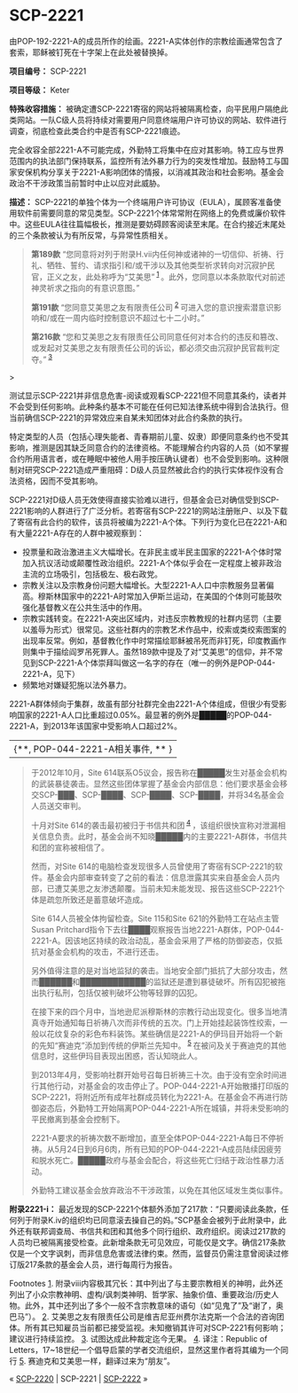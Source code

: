 # SCP-2221
                        




由POP-192-2221-A的成员所作的绘画。2221-A实体创作的宗教绘画通常包含了套索，耶稣被钉死在十字架上在此处被替换掉。



**项目编号：** SCP-2221

**项目等级：** Keter

**特殊收容措施：** 被确定遭SCP-2221寄宿的网站将被隔离检查，向平民用户隔绝此类网站。一队C级人员将持续对需要用户同意终端用户许可协议的网站、软件进行调查，彻底检查此类合约中是否有SCP-2221痕迹。

完全收容全部2221-A不可能完成，外勤特工将集中在应对其影响。特工应与世界范围内的执法部门保持联系，监控所有法外暴力行为的突发性增加。鼓励特工与国家安保机构分享关于2221-A影响团体的情报，以消减其政治和社会影响。基金会政治不干涉政策当前暂时中止以应对此威胁。

**描述：** SCP-2221的单独个体为一个终端用户许可协议（EULA），属顾客准备使用软件前需要同意的常见类型。SCP-2221个体常常附在网络上的免费或廉价软件中。这些EULA往往篇幅极长，推测是要妨碍顾客阅读至末尾。在合约接近末尾处的三个条款被认为有所反常，与异常性质相关。


> **第189款** 
“您同意将对列于附录H.vii内任何神或诸神的一切信仰、祈祷、行礼、牺牲、誓约、请求指引和/或干涉以及其他类型祈求转向对沉寂护民官，正义之友，此处称呼为“艾美思”<sup class='footnoteref'>
 <a shape='rect' class='footnoteref' id='footnoteref-1' href='javascript:;' onclick='WIKIDOT.page.utils.scrollToReference(&apos;footnote-1&apos;)'>1</a>
</sup>。此外，您同意以本条款取代对前述神灵祈求之指向的有意识意图。”
> 
> **第191款** 
“您同意艾美思之友有限责任公司<sup class='footnoteref'>
 <a shape='rect' class='footnoteref' id='footnoteref-2' href='javascript:;' onclick='WIKIDOT.page.utils.scrollToReference(&apos;footnote-2&apos;)'>2</a>
</sup>可进入您的意识搜索潜意识影响和/或在一周内临时控制意识不超过七十二小时。”
> 
> **第216款** 
“您和艾美思之友有限责任公司同意任何对本合约的违反和篡改、或发起对艾美思之友有限责任公司的诉讼，都必须交由沉寂护民官裁判定夺。”<sup class='footnoteref'>
 <a shape='rect' class='footnoteref' id='footnoteref-3' href='javascript:;' onclick='WIKIDOT.page.utils.scrollToReference(&apos;footnote-3&apos;)'>3</a>
</sup>
> 

测试显示SCP-2221并非信息危害-阅读或观看SCP-2221但不同意其条约，读者并不会受到任何影响。此种条约基本不可能在任何已知法律系统中得到合法执行。但当前确信SCP-2221的异常效应来自某未知团体对此合约条款的执行。

特定类型的人员（包括心理失能者、青春期前儿童、奴隶）即便同意条约也不受其影响，推测是因其缺乏同意合约的法律资格。不能理解合约内容的人员（如不掌握合约所用语言者，或在睡眠中被他人用手按压确认键者）也不会受到影响。这种限制对研究SCP-2221造成严重阻碍：D级人员显然被此合约的执行实体视作没有合法资格，因而不受其影响。

SCP-2221对D级人员无效使得直接实验难以进行，但基金会已对确信受到SCP-2221影响的人群进行了广泛分析。若寄宿有SCP-2221的网站注册账户、以及下载了寄宿有此合约的软件，该员将被编为2221-A个体。下列行为变化已在2221-A和有大量2221-A存在的人群中被观察到：

- 投票量和政治激进主义大幅增长。在非民主或半民主国家的2221-A个体时常加入抗议活动或颠覆性政治组织。2221-A个体似乎会在一定程度上被非政治主流的立场吸引，包括极左、极右政党。
- 宗教关注以及宗教身份问题大幅增长。大型2221-A人口中宗教服务显著偏高。穆斯林国家中的2221-A时常加入伊斯兰运动，在美国的个体则可能鼓吹强化基督教义在公共生活中的作用。
- 宗教实践转变。在2221-A突出区域内，对违反宗教教规的社群内惩罚（主要以羞辱为形式）很常见。这些社群内的宗教艺术作品中，绞索或类绞索图案的出现率反常。例如，基督教化作中时常描绘耶稣被吊死而非钉死，印度教画作则集中于描绘阎罗吊死罪人。虽然189款中提及了对“艾美思”的信仰，并不常见到SCP-2221-A个体崇拜叫做这一名字的存在（唯一的例外是POP-044-2221-A，见下）
- 频繁地对嫌疑犯施以法外暴力。

2221-A群体倾向于集群，故虽有部分社群完全由2221-A个体组成，但很少有受影响国家的2221-A人口比重超过0.05%。最显著的例外是█████的POP-044-2221-A，到2013年该国家中受影响人口超过2%。

<table class='wiki-content-table'>
 <tr>
  <td colspan='1' rowspan='1'>{**, POP-044-2221-A&#30456;&#20851;&#20107;&#20214;, ** }</td>
 </tr>
</table>

> 于2012年10月，Site 614联系O5议会，报告称在█████发生对基金会机构的武装暴徒袭击。显然这些团体掌握了基金会内部信息：他们要求基金会移交SCP-███、SCP-████、SCP-████、SCP-████，并将34名基金会人员送交审判。
> 
> 十月对Site 614的袭击最初被归于书信共和团<sup class='footnoteref'>
 <a shape='rect' class='footnoteref' id='footnoteref-4' href='javascript:;' onclick='WIKIDOT.page.utils.scrollToReference(&apos;footnote-4&apos;)'>4</a>
</sup>，该组织很快宣称对泄漏相关信息负责。此时，基金会尚不知晓█████内的主要2221-A群体，书信共和团的宣称被相信了。
> 
> 然而，对Site 614的电脑检查发现很多人员曾使用了寄宿有SCP-2221的软件。基金会内部审查转变了之前的看法：信息泄露其实来自基金会人员内部，已遭艾美思之友渗透颠覆。当前未知未能发现、报告这些SCP-2221个体是疏忽所致还是蓄意破坏造成。
> 
> Site 614人员被全体拘留检查。Site 115和Site 621的外勤特工在站点主管Susan Pritchard指令下去往████观察报告当地2221-A群体，POP-044-2221-A。因该地区持续的政治动乱，基金会采用了严格的防御姿态，仅抵抗对基金会机构的攻击，不进行还击。
> 
> 另外值得注意的是对当地监狱的袭击。当地安全部门抵抗了大部分攻击，然而██████和████████████的监狱还是遭到暴徒破坏。所有囚犯被拖出执行私刑，包括仅被判破坏公物等轻罪的囚犯。
> 
> 在接下来的四个月中，当地逊尼派穆斯林的宗教行动出现变化。很多当地清真寺开始通知每日祈祷八次而非传统的五次。门上开始挂起装饰性绞索，一般以花纹复杂的彩色布料装饰。某些确信是2221-A的伊玛目开始将一个新的先知“赛迪克”添加到传统的伊斯兰先知中。<sup class='footnoteref'>
 <a shape='rect' class='footnoteref' id='footnoteref-5' href='javascript:;' onclick='WIKIDOT.page.utils.scrollToReference(&apos;footnote-5&apos;)'>5</a>
</sup>在被问及关于赛迪克的其他信息时，这些伊玛目表现出困惑，否认知晓此人。
> 
> 到2013年4月，受影响社群开始号召每日祈祷三十次。由于没有空余时间进行其他行动，对基金会的攻击停止了。POP-044-2221-A开始散播打印版的SCP-2221，将附近所有成年社群成员转化为2221-A。在基金会不再进行防御姿态后，外勤特工开始隔离POP-044-2221-A所在城镇，并将未受影响的平民撤离到基金会控制下。
> 
> 2221-A要求的祈祷次数不断增加，直至全体POP-044-2221-A每日不停祈祷。从5月24日到6月6肉，所有已知的POP-044-2221-A成员陆续因疲劳和脱水死亡。█████政府与基金会配合，将这些死亡归结于政治性暴力活动。
> 
> 外勤特工建议基金会放弃政治不干涉政策，以免在其他区域发生类似事件。
> 

**附录2221-i：** 最近发现的SCP-2221个体额外添加了217款：“只要阅读此条款，任何列于附录K.iv的组织均已同意滚去操自己的妈。”SCP基金会被列于此附录中，此外还有联邦调查局、书信共和团和其他多个同行组织、政府组织。阅读过217款的人员均已被隔离接受检查。此新增条款无可见效应，可能仅是文字。确信217条款仅是一个文字讽刺，而非信息危害或法律约束。然而，监督员仍需注意曾阅读过修订版217条款的基金会人员，进行每周行为报告。


Footnotes
<a shape='rect' href='javascript:;' onclick='WIKIDOT.page.utils.scrollToReference(&apos;footnoteref-1&apos;)'>1</a>. 附录viii内容极其冗长：其中列出了与主要宗教相关的神明，此外还列出了小众宗教神明、虚构/讽刺类神明、哲学家、抽象价值、重要政治/历史人物。此外，其中还列出了多个一般不含宗教意味的语句（如“见鬼了”及“谢了，奥巴马”）。
<a shape='rect' href='javascript:;' onclick='WIKIDOT.page.utils.scrollToReference(&apos;footnoteref-2&apos;)'>2</a>. 艾美思之友有限责任公司是维吉尼亚州费尔法克斯一个合法的咨询团体。所有其已知雇员当前都已接受监视。未知撤销其许可对SCP-2221有何影响；建议进行持续监控。
<a shape='rect' href='javascript:;' onclick='WIKIDOT.page.utils.scrollToReference(&apos;footnoteref-3&apos;)'>3</a>. 试图达成此种裁定迄今无果。
<a shape='rect' href='javascript:;' onclick='WIKIDOT.page.utils.scrollToReference(&apos;footnoteref-4&apos;)'>4</a>. 译注：Republic of Letters，17~18世纪一个倡导启蒙的学者交流组织，显然这里作者将其编为一个同行
<a shape='rect' href='javascript:;' onclick='WIKIDOT.page.utils.scrollToReference(&apos;footnoteref-5&apos;)'>5</a>. 赛迪克和艾美思一样，翻译过来为“朋友”。



« [SCP-2220](/scp-2220) | SCP-2221 | [SCP-2222](/scp-2222) »





                    